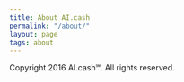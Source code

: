 ```yaml
---
title: About AI.cash
permalink: "/about/"
layout: page
tags: about
---
```


Copyright 2016 AI.cash℠. All rights reserved.
